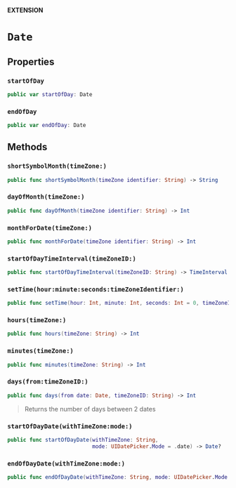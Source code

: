 **EXTENSION**

# `Date`

## Properties
### `startOfDay`

```swift
public var startOfDay: Date
```

### `endOfDay`

```swift
public var endOfDay: Date
```

## Methods
### `shortSymbolMonth(timeZone:)`

```swift
public func shortSymbolMonth(timeZone identifier: String) -> String
```

### `dayOfMonth(timeZone:)`

```swift
public func dayOfMonth(timeZone identifier: String) -> Int
```

### `monthForDate(timeZone:)`

```swift
public func monthForDate(timeZone identifier: String) -> Int
```

### `startOfDayTimeInterval(timeZoneID:)`

```swift
public func startOfDayTimeInterval(timeZoneID: String) -> TimeInterval
```

### `setTime(hour:minute:seconds:timeZoneIdentifier:)`

```swift
public func setTime(hour: Int, minute: Int, seconds: Int = 0, timeZoneIdentifier: String? = nil) -> Date?
```

### `hours(timeZone:)`

```swift
public func hours(timeZone: String) -> Int
```

### `minutes(timeZone:)`

```swift
public func minutes(timeZone: String) -> Int
```

### `days(from:timeZoneID:)`

```swift
public func days(from date: Date, timeZoneID: String) -> Int
```

> Returns the number of days between 2 dates

### `startOfDayDate(withTimeZone:mode:)`

```swift
public func startOfDayDate(withTimeZone: String,
                           mode: UIDatePicker.Mode = .date) -> Date?
```

### `endOfDayDate(withTimeZone:mode:)`

```swift
public func endOfDayDate(withTimeZone: String, mode: UIDatePicker.Mode = .date) -> Date?
```
